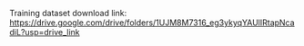 Training dataset download link:
https://drive.google.com/drive/folders/1UJM8M7316_eg3ykyqYAUlIRtapNcadiL?usp=drive_link
